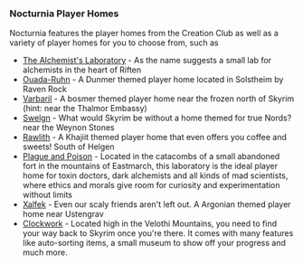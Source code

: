 ### Nocturnia Player Homes

Nocturnia features the player homes from the Creation Club as well as a variety of player homes for you to choose from, such as
- [The Alchemist's Laboratory](https://www.nexusmods.com/skyrimspecialedition/mods/51382) - As the name suggests a small lab for alchemists in the heart of Riften
- [Ouada-Ruhn](https://www.nexusmods.com/skyrimspecialedition/mods/52788) - A Dunmer themed player home located in Solstheim by Raven Rock
- [Varbaril](https://www.nexusmods.com/skyrimspecialedition/mods/54439) - A bosmer themed player home near the frozen north of Skyrim (hint: near the Thalmor Embassy)
- [Swelgn](https://www.nexusmods.com/skyrimspecialedition/mods/55839) - What would Skyrim be without a home themed for true Nords? near the Weynon Stones
- [Rawlith](https://www.nexusmods.com/skyrimspecialedition/mods/53804) - A Khajiit themed player home that even offers you coffee and sweets! South of Helgen
- [Plague and Poison](https://www.nexusmods.com/skyrimspecialedition/mods/58994) - Located in the catacombs of a small abandoned fort in the mountains of Eastmarch, this laboratory is the ideal player home for toxin doctors, dark alchemists and all kinds of mad scientists, where ethics and morals give room for curiosity and experimentation without limits
- [Xalfek](https://www.nexusmods.com/skyrimspecialedition/mods/55595) - Even our scaly friends aren't left out. A Argonian themed player home near Ustengrav
- [Clockwork](https://www.nexusmods.com/skyrimspecialedition/mods/4155) - Located high in the Velothi Mountains, you need to find your way back to Skyrim once you're there. It comes with many features like auto-sorting items, a small museum to show off your progress and much more.
